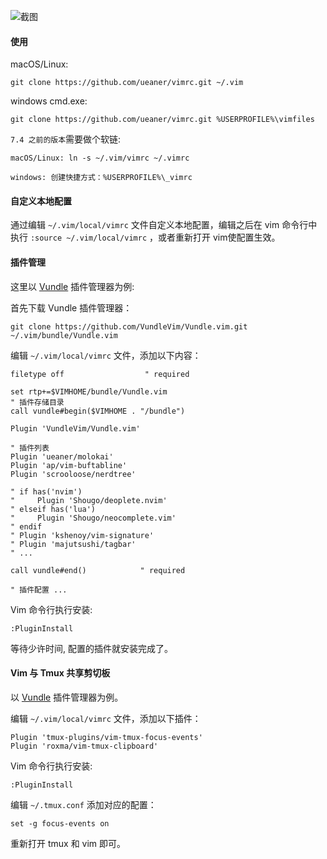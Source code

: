 ![截图](https://i.imgur.com/ScFMDYe.png)

#### 使用

macOS/Linux:

    git clone https://github.com/ueaner/vimrc.git ~/.vim

windows cmd.exe:

    git clone https://github.com/ueaner/vimrc.git %USERPROFILE%\vimfiles

`7.4 之前的版本`需要做个软链:

    macOS/Linux: ln -s ~/.vim/vimrc ~/.vimrc

    windows: 创建快捷方式：%USERPROFILE%\_vimrc

#### 自定义本地配置

通过编辑 `~/.vim/local/vimrc` 文件自定义本地配置，编辑之后在 vim 命令行中执行
`:source ~/.vim/local/vimrc` ，或者重新打开 vim使配置生效。

#### 插件管理

这里以 [Vundle] 插件管理器为例:

首先下载 Vundle 插件管理器：

    git clone https://github.com/VundleVim/Vundle.vim.git ~/.vim/bundle/Vundle.vim

编辑 `~/.vim/local/vimrc` 文件，添加以下内容：

    filetype off                  " required

    set rtp+=$VIMHOME/bundle/Vundle.vim
    " 插件存储目录
    call vundle#begin($VIMHOME . "/bundle")

    Plugin 'VundleVim/Vundle.vim'

    " 插件列表
    Plugin 'ueaner/molokai'
    Plugin 'ap/vim-buftabline'
    Plugin 'scrooloose/nerdtree'

    " if has('nvim')
    "     Plugin 'Shougo/deoplete.nvim'
    " elseif has('lua')
    "     Plugin 'Shougo/neocomplete.vim'
    " endif
    " Plugin 'kshenoy/vim-signature'
    " Plugin 'majutsushi/tagbar'
    " ...

    call vundle#end()            " required

    " 插件配置 ...

Vim 命令行执行安装:

    :PluginInstall

等待少许时间, 配置的插件就安装完成了。

#### Vim 与 Tmux 共享剪切板

以 [Vundle] 插件管理器为例。

编辑 `~/.vim/local/vimrc` 文件，添加以下插件：

    Plugin 'tmux-plugins/vim-tmux-focus-events'
    Plugin 'roxma/vim-tmux-clipboard'

Vim 命令行执行安装:

    :PluginInstall

编辑 `~/.tmux.conf` 添加对应的配置：

    set -g focus-events on

重新打开 tmux 和 vim 即可。


[Vundle]: https://github.com/VundleVim/Vundle.vim
